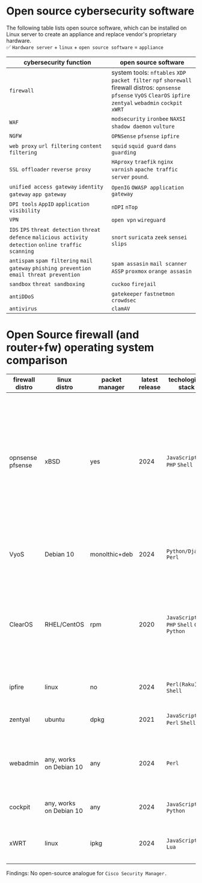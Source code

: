 # Open source cybersecurity software

The following table lists open source software, which can be installed on Linux server to create an appliance and replace vendor's proprietary hardware.
<br> :white_check_mark: `Hardware server` + `linux` + `open source software` = `appliance`

|cybersecurity function                                          |open source software                                                  |
|----------------------------------------------------------------|----------------------------------------------------------------------|
|`firewall`                                                      |system tools: `nftables` `XDP` `packet filter` `npf` `shorewall` <br> firewall distros: `opnsense` `pfsense` `VyOS` `ClearOS` `ipfire` `zentyal` `webadmin` `cockpit` `xWRT`|
|`WAF`                                                           |`modsecurity` `ironbee` `NAXSI` `shadow daemon` `vulture`                    |
|`NGFW`                                                          |`OPNSense` `pfsense` `ipfire`                                                |
|`web proxy` `url filtering` `content filtering`                 |`squid` `squid guard` `dans guarding`                                        |
|`SSL offloader` `reverse proxy`                                 |`HAproxy` `traefik` `nginx` `varnish` `apache traffic server` `pound`.       |
|`unified access gateway` `identity gateway` `app gateway`       |`OpenIG` `OWASP application gateway`                                         |
|`DPI tools`  `AppID` `application visibility`                   |`nDPI` `nTop`                                                                |
|`VPN`                                                           |`open vpn` `wireguard`                                                       |
|`IDS` `IPS` `threat detection` `threat defence` `malicious activity detection` `online traffic scanning`|`snort` `suricata` `zeek` `sensei` `slips`| 
|`antispam` `spam filtering` `mail gateway` `phishing prevention` `email threat prevention` |`spam assasin` `mail scanner` `ASSP` `proxmox` `orange assasin`    |
|`sandbox` `threat sandboxing`                                   |`cuckoo` `firejail`                                                          |
|`antiDDoS`                                                      |`gatekeeper` `fastnetmon` `crowdsec`                                         |
|`antivirus`                                                     |`clamAV`                                                                     |

# Open Source firewall (and router+fw) operating system comparison
|firewall<br>distro |linux<br>distro        |packet manager|latest release|techological<br>stack                       |arch       |comments            |
|-------------------|-----------------------|--------------|--------------|--------------------------------------------|-----------|--------------------|
|opnsense<br>pfsense|xBSD                   |yes           |2024          |`JavaScript` `PHP` `Shell`                  |`x86`        |One of the most common products, a fairly simple and logical core. Firewall, QOS are implemented differently from linux. There are performance and hardware issues (NICs)|
|VyoS               |Debian 10              |monolthic+deb |2024          |`Python/Django` `Perl`                    |`x86` `ARM` |More router than a firewall. Has server control tools. Has CLI.| 
|ClearOS            |RHEL/CentOS            |rpm           |2020          |`JavaScript` `PHP` `Shell` `C++` `Python` |`x86`        |More of a server management tool than a firewall. Although they are affiliated with HP. Possible to use with Cockpit.|
|ipfire             |linux                  |no            |2024          |`Perl(Raku)` `C` `Shell`                   |`x86` `ARM`|Specialized distribution  for creating a firewall|
|zentyal            |ubuntu                 |dpkg          |2021          |`JavaScript` `Perl` `Shell`                  |`x86`        |More server management tool than a firewall|
|webadmin           |any, works on Debian 10|any           |2024          |`Perl`                                         |`many`       |More server management tool than a firewall. Firewall interface is limited.|
|cockpit            |any, works on Debian 10|any           |2024          |`JavaScript` `C` `Python`                    |`many`       |A more modern analogue of Webmin|
|xWRT               |linux                  |ipkg          |2024          |`JavaScript` `C` `Lua`                       |`ARM` `MIPS`|Solution for creating a firewall on low end hardware|

Findings: No open-source analogue for `Cisco Security Manager.`
